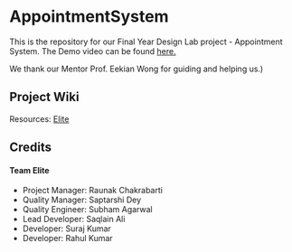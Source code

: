 # AppointmentSystem

This is the repository for our Final Year Design Lab project - Appointment System.
The Demo video can be found [here.](https://drive.google.com/file/d/1HGPEEu51JZEJGgQh5A5p9wcHzdDeNVG9/view?usp=drivesdk)

We thank our Mentor Prof. Eekian Wong for guiding and helping us.) 

## Project Wiki
Resources:  [Elite](http://103.127.146.165/wiki/index.php?title=Elite:Main)

## Credits
#### Team Elite



- Project Manager:	Raunak Chakrabarti
- Quality Manager:	Saptarshi Dey
- Quality Engineer:	Subham Agarwal
- Lead Developer:	Saqlain Ali
- Developer:	Suraj Kumar
- Developer:	Rahul Kumar
